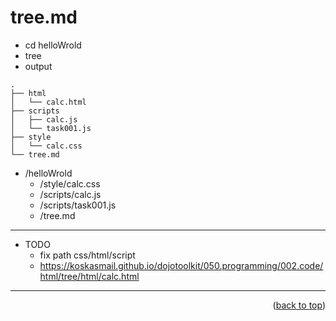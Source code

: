 <a name="topage"></a>

# tree.md
 

* cd helloWrold
* tree <enter>
* output

```
.
├── html
│   └── calc.html
├── scripts
│   ├── calc.js
│   └── task001.js
├── style
│   └── calc.css
└── tree.md
```

* /helloWrold
    * /style/calc.css
    * /scripts/calc.js
    * /scripts/task001.js
    * /tree.md

---- 

* TODO
    * fix path css/html/script
    * https://koskasmail.github.io/dojotoolkit/050.programming/002.code/html/tree/html/calc.html

---- 

<p align="right">(<a href="#topage">back to top</a>)</p>
<br/>
<br/>
